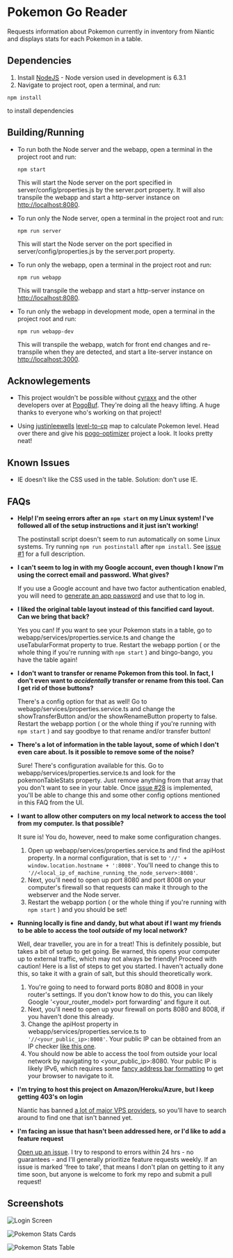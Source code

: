 Pokemon Go Reader
=================
Requests information about Pokemon currently in inventory from Niantic and displays stats for each Pokemon in a table.

Dependencies
------------
1. Install [NodeJS](https://nodejs.org/) - Node version used in development is 6.3.1
2. Navigate to project root, open a terminal, and run:

  `npm install` 

  to install dependencies

   
Building/Running
----------------
* To run both the Node server and the webapp, open a terminal in the project root and run:
  
  `npm start`

  This will start the Node server on the port specified in server/config/properties.js by the server.port property. It will also transpile the webapp and start a http-server instance on [http://localhost:8080](http://localhost:8080).

* To run only the Node server, open a terminal in the project root and run:

  `npm run server`

  This will start the Node server on the port specified in server/config/properties.js by the server.port property.

* To run only the webapp, open a terminal in the project root and run: 

  `npm run webapp`

  This will transpile the webapp and start a http-server instance on [http://localhost:8080](http://localhost:8080).

* To run only the webapp in development mode, open a terminal in the project root and run:

  `npm run webapp-dev`

  This will transpile the webapp, watch for front end changes and re-transpile when they are detected, and start a lite-server instance on [http://localhost:3000](http://localhost:3000).

Acknowlegements
---------------
* This project wouldn't be possible without [cyraxx](https://github.com/cyraxx) and the other developers over at [PogoBuf](https://github.com/cyraxx/pogobuf). They're doing all the heavy lifting. A huge thanks to everyone who's working on that project!

* Using [justinleewells](https://github.com/justinleewells) [level-to-cp](https://github.com/justinleewells/pogo-optimizer/blob/master/data/game/level-to-cpm.json) map to calculate Pokemon level. Head over there and give his [pogo-optimizer](https://github.com/justinleewells/pogo-optimizer) project a look. It looks pretty neat!

Known Issues 
------------
* IE doesn't like the CSS used in the table. Solution: don't use IE.

FAQs
-----
* **Help! I'm seeing errors after an `npm start` on my Linux system! I've followed all of the setup instructions and it just isn't working!**

  The postinstall script doesn't seem to run automatically on some Linux systems. Try running `npm run postinstall` after `npm install`. See [issue #1](https://github.com/Eric-Carlton/PokemonGoReader/issues/1) for a full description.

* **I can't seem to log in with my Google account, even though I know I'm using the correct email and password. What gives?**

  If you use a Google account and have two factor authentication enabled, you will need to [generate an app password](https://security.google.com/settings/security/apppasswords) and use that to log in.

* **I liked the original table layout instead of this fancified card layout. Can we bring that back?**
  
    Yes you can! If you want to see your Pokemon stats in a table, go to webapp/services/properties.service.ts and change the useTabularFormat property to true. Restart the webapp portion ( or the whole thing if you're running with `npm start` ) and bingo-bango, you have the table again! 

* **I don't want to transfer or rename Pokemon from this tool. In fact, I don't even want to *accidentally* transfer or rename from this tool. Can I get rid of those buttons?**

  There's a config option for that as well! Go to webapp/services/properties.service.ts and change the showTransferButton and/or the showRenameButton property to false. Restart the webapp portion ( or the whole thing if you're running with `npm start` ) and say goodbye to that rename and/or transfer button!

* **There's a lot of information in the table layout, some of which I don't even care about. Is it possible to remove some of the noise?**
  
  Sure! There's configuration available for this. Go to webapp/services/properties.service.ts and look for the pokemonTableStats property. Just remove anything from that array that you don't want to see in your table. Once [issue #28](https://github.com/Eric-Carlton/PokemonGoReader/issues/28) is implemented, you'll be able to change this and some other config options mentioned in this FAQ from the UI.

* **I want to allow other computers on my local network to access the tool from my computer. Is that possible?**
  
  It sure is! You do, however, need to make some configuration changes. 

  1. Open up webapp/services/properties.service.ts and find the apiHost property. In a normal configuration, that is set to `'//' + window.location.hostname + ':8008'`. You'll need to change this to `'//<local_ip_of_machine_running_the_node_server>:8008'`. 
  2. Next, you'll need to open up port 8080 and port 8008 on your computer's firewall so that requests can make it through to the webserver and the Node server. 
  3. Restart the webapp portion ( or the whole thing if you're running with `npm start` ) and you should be set!

* **Running locally is fine and dandy, but what about if I want my friends to be able to access the tool *outside* of my local network?**
  
  Well, dear traveller, you are in for a treat! This is definitely possible, but takes a bit of setup to get going. Be warned, this opens your computer up to external traffic, which may not always be friendly! Proceed with caution! Here is a list of steps to get you started. I haven't actually done this, so take it with a grain of salt, but this should theoretically work.

  1. You're going to need to forward ports 8080 and 8008 in your router's settings. If you don't know how to do this, you can likely Google '&lt;your_router_model&gt; port forwarding' and figure it out.
  2. Next, you'll need to open up your firewall on ports 8080 and 8008, if you haven't done this already. 
  3. Change the apiHost property in webapp/services/properties.service.ts to `'//<your_public_ip>:8008'`. Your public IP can be obtained from an IP checker [like this one](https://whatismyipaddress.com).
  4. You should now be able to access the tool from outside your local network by navigating to <your_public_ip>:8080. Your public IP is likely IPv6, which requires some [fancy address bar formatting](http://www.cyberciti.biz/faq/how-can-ipv6-address-used-with-webbrowser/) to get your browser to navigate to it. 

* **I'm trying to host this project on Amazon/Heroku/Azure, but I keep getting 403's on login**

  Niantic has banned [a lot of major VPS providers](https://www.reddit.com/r/pokemongodev/comments/4vhygk/_/?st=irmo101z&sh=8816b817), so you'll have to search around to find one that isn't banned yet.

* **I'm facing an issue that hasn't been addressed here, or I'd like to add a feature request**

  [Open up an issue](https://github.com/Eric-Carlton/PokemonGoReader/issues). I try to respond to errors within 24 hrs - no guarantees - and I'll generally prioritize feature requests weekly. If an issue is marked 'free to take', that means I don't plan on getting to it any time soon, but anyone is welcome to fork my repo and submit a pull request!

Screenshots
-----------
![Login Screen](http://i.imgur.com/tCTIO5a.png "Login Screen")

![Pokemon Stats Cards](http://i.imgur.com/eRLGmxJ.png "Pokemon Stats Cards") 

![Pokemon Stats Table](http://i.imgur.com/YyHxywk.png "Pokemon Stats Table") 